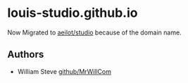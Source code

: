 # louis-studio.github.io

Now Migrated to [aeilot/studio](https://github.com/aeilot/studio) because of the domain name.

## Authors

- William Steve [github/MrWillCom](https://github.com/MrWillCom)
